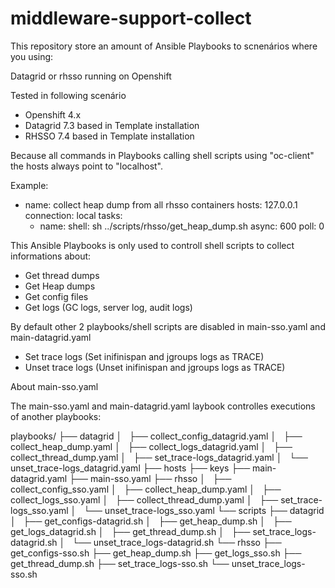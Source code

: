 # middleware-support-collect

This repository store an amount of Ansible Playbooks to scnenários where you using:

Datagrid or rhsso running on Openshift

Tested in following scenário

- Openshift 4.x
- Datagrid 7.3 based in Template installation
- RHSSO 7.4  based in Template installation

Because all commands in Playbooks calling shell scripts using "oc-client" the hosts always point to "localhost".

Example:

- name: collect heap dump from all rhsso containers
  hosts: 127.0.0.1
  connection: local
  tasks:
  - name:
    shell: sh ../scripts/rhsso/get_heap_dump.sh
    async: 600
    poll: 0


This Ansible Playbooks is only used to controll shell scripts to collect informations about:

- Get thread dumps
- Get Heap dumps
- Get config files
- Get logs (GC logs, server log, audit logs)

By default other 2 playbooks/shell scripts are disabled in main-sso.yaml and main-datagrid.yaml

- Set trace logs (Set inifinispan and jgroups logs as TRACE)
- Unset trace logs (Unset inifinispan and jgroups logs as TRACE)

About main-sso.yaml 

The main-sso.yaml and main-datagrid.yaml laybook controlles executions of another playbooks:

playbooks/
├── datagrid
│   ├── collect_config_datagrid.yaml
│   ├── collect_heap_dump.yaml
│   ├── collect_logs_datagrid.yaml
│   ├── collect_thread_dump.yaml
│   ├── set_trace-logs_datagrid.yaml
│   └── unset_trace-logs_datagrid.yaml
├── hosts
├── keys
├── main-datagrid.yaml
├── main-sso.yaml
├── rhsso
│   ├── collect_config_sso.yaml
│   ├── collect_heap_dump.yaml
│   ├── collect_logs_sso.yaml
│   ├── collect_thread_dump.yaml
│   ├── set_trace-logs_sso.yaml
│   └── unset_trace-logs_sso.yaml
└── scripts
    ├── datagrid
    │   ├── get_configs-datagrid.sh
    │   ├── get_heap_dump.sh
    │   ├── get_logs_datagrid.sh
    │   ├── get_thread_dump.sh
    │   ├── set_trace_logs-datagrid.sh
    │   └── unset_trace_logs-datagrid.sh
    └── rhsso
        ├── get_configs-sso.sh
        ├── get_heap_dump.sh
        ├── get_logs_sso.sh
        ├── get_thread_dump.sh
        ├── set_trace_logs-sso.sh
        └── unset_trace_logs-sso.sh


